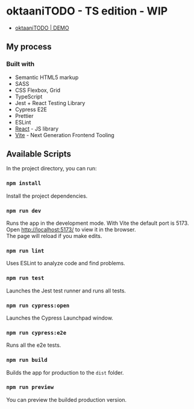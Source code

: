 # oktaaniTODO - TS edition - WIP

- [oktaaniTODO | DEMO](https://oktaani.com/todo-demo/)

## My process

### Built with

- Semantic HTML5 markup
- SASS
- CSS Flexbox, Grid
- TypeScript
- Jest + React Testing Library
- Cypress E2E
- Prettier
- ESLint
- [React](https://reactjs.org/) - JS library
- [Vite](https://vitejs.dev/) - Next Generation Frontend Tooling

## Available Scripts

In the project directory, you can run:

### `npm install`

Install the project dependencies.

### `npm run dev`

Runs the app in the development mode. With Vite the default port is 5173.<br />
Open [ http://localhost:5173/](http://localhost:5173/) to view it in the browser.<br />
The page will reload if you make edits.

### `npm run lint`

Uses ESLint to analyze code and find problems.

### `npm run test`

Launches the Jest test runner and runs all tests.

### `npm run cypress:open`

Launches the Cypress Launchpad window.

### `npm run cypress:e2e`

Runs all the e2e tests.

### `npm run build`

Builds the app for production to the `dist` folder.

### `npm run preview`

You can preview the builded production version.
